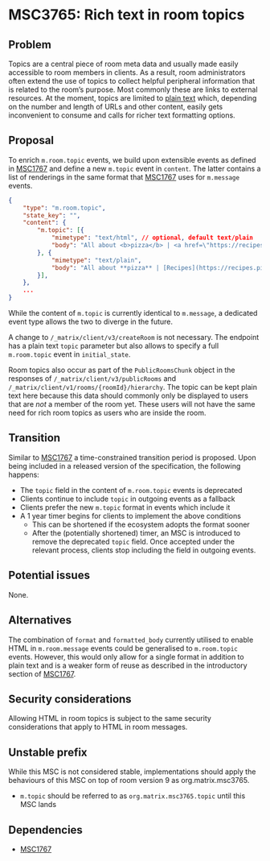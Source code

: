 # MSC3765: Rich text in room topics

## Problem

Topics are a central piece of room meta data and usually made easily
accessible to room members in clients. As a result, room administrators
often extend the use of topics to collect helpful peripheral information
that is related to the room’s purpose. Most commonly these are links to
external resources. At the moment, topics are limited to [plain text]
which, depending on the number and length of URLs and other content,
easily gets inconvenient to consume and calls for richer text formatting
options.

## Proposal

To enrich `m.room.topic` events, we build upon extensible events as
defined in [MSC1767] and define a new `m.topic` event in `content`.
The latter contains a list of renderings in the same format that
[MSC1767] uses for `m.message` events.

``` json
{
    "type": "m.room.topic",
    "state_key": "",
    "content": {
        "m.topic": [{
            "mimetype": "text/html", // optional, default text/plain
            "body": "All about <b>pizza</b> | <a href=\"https://recipes.pizza.net\">Recipes</a>"
        }, {
            "mimetype": "text/plain",
            "body": "All about **pizza** | [Recipes](https://recipes.pizza.net)"
        }],
    },
    ...
}
```

While the content of `m.topic` is currently identical to `m.message`, a
dedicated event type allows the two to diverge in the future.

A change to `/_matrix/client/v3/createRoom` is not necessary. The
endpoint has a plain text `topic` parameter but also allows to specify a
full `m.room.topic` event in `initial_state`.

Room topics also occur as part of the `PublicRoomsChunk` object in the
responses of `/_matrix/client/v3/publicRooms` and
`/_matrix/client/v1/rooms/{roomId}/hierarchy`. The topic can be kept
plain text here because this data should commonly only be displayed to
users that are *not* a member of the room yet. These users will not have
the same need for rich room topics as users who are inside the room.

## Transition

Similar to [MSC1767] a time-constrained transition period is proposed.
Upon being included in a released version of the specification, the
following happens:

-   The `topic` field in the content of `m.room.topic` events is
    deprecated
-   Clients continue to include `topic` in outgoing events as a fallback
-   Clients prefer the new `m.topic` format in events which include it
-   A 1 year timer begins for clients to implement the above conditions
    -   This can be shortened if the ecosystem adopts the format sooner
    -   After the (potentially shortened) timer, an MSC is introduced to
        remove the deprecated `topic` field. Once accepted under the
        relevant process, clients stop including the field in outgoing
        events.

## Potential issues

None.

## Alternatives

The combination of `format` and `formatted_body` currently utilised to
enable HTML in `m.room.message` events could be generalised to
`m.room.topic` events. However, this would only allow for a single
format in addition to plain text and is a weaker form of reuse as
described in the introductory section of [MSC1767].

## Security considerations

Allowing HTML in room topics is subject to the same security
considerations that apply to HTML in room messages.

## Unstable prefix

While this MSC is not considered stable, implementations should apply
the behaviours of this MSC on top of room version 9 as
org.matrix.msc3765.

-   `m.topic` should be referred to as `org.matrix.msc3765.topic` until
    this MSC lands

## Dependencies

-   [MSC1767]

  [plain text]: https://spec.matrix.org/v1.2/client-server-api/#mroomtopic
  [MSC1767]: https://github.com/matrix-org/matrix-spec-proposals/pull/1767
